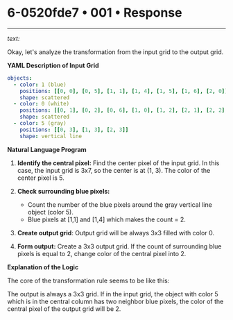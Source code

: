 # 6-0520fde7 • 001 • Response

---

*text:*

Okay, let's analyze the transformation from the input grid to the output grid.

**YAML Description of Input Grid**

```yaml
objects:
  - color: 1 (blue)
    positions: [[0, 0], [0, 5], [1, 1], [1, 4], [1, 5], [1, 6], [2, 0]]
    shape: scattered
  - color: 0 (white)
    positions: [[0, 1], [0, 2], [0, 6], [1, 0], [1, 2], [2, 1], [2, 2], [2, 4], [2, 5], [2, 6]]
    shape: scattered
  - color: 5 (gray)
    positions: [[0, 3], [1, 3], [2, 3]]
    shape: vertical line
```

**Natural Language Program**

1.  **Identify the central pixel:** Find the center pixel of the input grid. In this case, the input grid is 3x7, so the center is at (1, 3). The color of the center pixel is 5.

2. **Check surrounding blue pixels:**
    - Count the number of the blue pixels around the gray vertical line object (color 5).
    - Blue pixels at \[1,1] and \[1,4] which makes the count = 2.

3.  **Create output grid**: Output grid will be always 3x3 filled with color 0.

4. **Form output:** Create a 3x3 output grid. If the count of surrounding blue pixels is equal to 2, change color of the central pixel into 2.

**Explanation of the Logic**

The core of the transformation rule seems to be like this:

The output is always a 3x3 grid. If in the input grid, the object with color 5 which is in the central column has two neighbor blue pixels, the color of the central pixel of the output grid will be 2.


